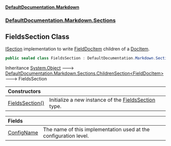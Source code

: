 #### [DefaultDocumentation.Markdown](index.md 'index')
### [DefaultDocumentation.Markdown.Sections](index.md#DefaultDocumentation.Markdown.Sections 'DefaultDocumentation.Markdown.Sections')

## FieldsSection Class

[ISection](https://github.com/Doraku/DefaultDocumentation/blob/master/documentation/api/ISection.md 'DefaultDocumentation.Api.ISection') implementation to write [FieldDocItem](https://github.com/Doraku/DefaultDocumentation/blob/master/documentation/api/FieldDocItem.md 'DefaultDocumentation.Models.Members.FieldDocItem') children of a [DocItem](https://github.com/Doraku/DefaultDocumentation/blob/master/documentation/api/DocItem.md 'DefaultDocumentation.Models.DocItem').

```csharp
public sealed class FieldsSection : DefaultDocumentation.Markdown.Sections.ChildrenSection<DefaultDocumentation.Models.Members.FieldDocItem>
```

Inheritance [System.Object](https://docs.microsoft.com/en-us/dotnet/api/System.Object 'System.Object') &#129106; [DefaultDocumentation.Markdown.Sections.ChildrenSection&lt;](ChildrenSection_T_.md 'DefaultDocumentation.Markdown.Sections.ChildrenSection<T>')[FieldDocItem](https://github.com/Doraku/DefaultDocumentation/blob/master/documentation/api/FieldDocItem.md 'DefaultDocumentation.Models.Members.FieldDocItem')[&gt;](ChildrenSection_T_.md 'DefaultDocumentation.Markdown.Sections.ChildrenSection<T>') &#129106; FieldsSection

| Constructors | |
| :--- | :--- |
| [FieldsSection()](FieldsSection.FieldsSection().md 'DefaultDocumentation.Markdown.Sections.FieldsSection.FieldsSection()') | Initialize a new instance of the [FieldsSection](FieldsSection.md 'DefaultDocumentation.Markdown.Sections.FieldsSection') type. |

| Fields | |
| :--- | :--- |
| [ConfigName](FieldsSection.ConfigName.md 'DefaultDocumentation.Markdown.Sections.FieldsSection.ConfigName') | The name of this implementation used at the configuration level. |
